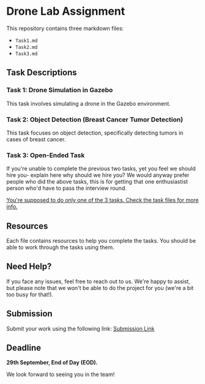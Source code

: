 # Drone Lab Assignment

This repository contains three markdown files:

- `Task1.md`
- `Task2.md`
- `Task3.md`

## Task Descriptions

### Task 1: Drone Simulation in Gazebo
This task involves simulating a drone in the Gazebo environment.

### Task 2: Object Detection (Breast Cancer Tumor Detection)
This task focuses on object detection, specifically detecting tumors in cases of breast cancer.

### Task 3: Open-Ended Task
If you're unable to complete the previous two tasks, yet you feel we should hire you- explain here why should we hire you?
We would anyway prefer people who did the above tasks, this is for getting that one enthusiastist person who'd have to pass the interview round.

[You're supposed to do only one of the 3 tasks. Check the task files for more info.](#)

## Resources

Each file contains resources to help you complete the tasks. You should be able to work through the tasks using them.

## Need Help?

If you face any issues, feel free to reach out to us. We're happy to assist, but please note that we won't be able to do the project for you (we're a bit too busy for that!).

## Submission

Submit your work using the following link: [Submission Link](https://forms.gle/qtntK5twTcYwK52aA)

## Deadline

**29th September, End of Day (EOD).**

We look forward to seeing you in the team!
